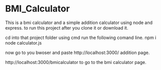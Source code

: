 # BMI_Calculator
This is a bmi calculator and a simple addition calculator using node and express.
to run this project after you clone it or download it.

cd into that project folder using cmd 
run the following comand line. 
npm i 
node calculator.js

now go to you bwoser and paste http://localhost:3000/ addition page.

http://localhost:3000/bmicalculator to go to the bmi calculator page.
